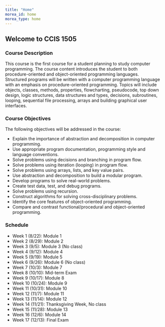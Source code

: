 ```yaml
---
title: "Home"
morea_id: home
morea_type: home
---
```


## Welcome to CCIS 1505

### Course Description
This course is the first course for a student planning to study computer programming. The course content introduces the student to both procedure-oriented and object-oriented programming languages. Structured programs will be written with a computer programming language with an emphasis on procedure-oriented programming. Topics will include objects, classes, methods, properties, flowcharting, pseudocode, top down design, logic structures, data structures and types, decisions, subroutines, looping, sequential file processing, arrays and building graphical user interfaces.

### Course Objectives
The following objectives will be addressed in the course:

- Explain the importance of abstraction and decomposition in computer programming.
- Use appropriate program documentation, programming style and language conventions.
- Solve problems using decisions and branching in program flow.
- Solve problems using iteration (looping) in program flow.
- Solve problems using arrays, lists, and key value pairs.
- Use abstraction and decomposition to build a modular program.
- Develop programs to solve real-world problems.
- Create test data, test, and debug programs.
- Solve problems using recursion.
- Construct algorithms for solving cross-disciplinary problems.
- Identify the core features of object-oriented programming.
- Compare and contrast functional/procedural and object-oriented programming.

### Schedule
- Week 1 (8/22): Module 1
- Week 2 (8/29): Module 2
- Week 3 (9/5):  Module 3 (No class)
- Week 4 (9/12): Module 4
- Week 5 (9/19): Module 5
- Week 6 (9/26): Module 6 (No class)
- Week 7 (10/3): Module 7
- Week 8 (10/10): Mid-term Exam
- Week 9 (10/17): Module 8
- Week 10 (10/24): Module 9
- Week 11 (10/31): Module 10
- Week 12 (11/7):  Module 11
- Week 13 (11/14): Module 12
- Week 14 (11/21): Thanksgiving Week, No class
- Week 15 (11/28): Module 13
- Week 16 (12/6):  Module 14
- Week 17 (12/13): Final Exam
